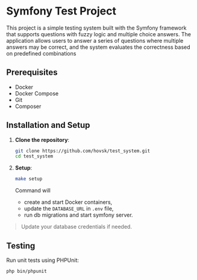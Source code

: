 # Symfony Test Project
This project is a simple testing system built with the Symfony framework that supports questions with fuzzy logic and multiple choice answers. The application allows users to answer a series of questions where multiple answers may be correct, and the system evaluates the correctness based on predefined combinations
## Prerequisites

- Docker
- Docker Compose
- Git
- Composer

## Installation and Setup

1. **Clone the repository**:

   ```bash
   git clone https://github.com/hovsk/test_system.git
   cd test_system
   ```

2. **Setup**:

   ```bash
   make setup 
   ```

    Command will 
   - create and start Docker containers,
   - update the `DATABASE_URL` in `.env` file,
   - run db migrations and start symfony server.

> Update your database credentials if needed.

## Testing

Run unit tests using PHPUnit:

```bash
php bin/phpunit
```
